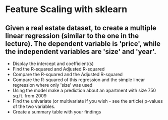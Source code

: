 # Feature Scaling with sklearn

## Given a real estate dataset, to create a multiple linear regression (similar to the one in the lecture). The dependent variable is 'price', while the independent variables are 'size' and 'year'.

-  Display the intercept and coefficient(s)
-  Find the R-squared and Adjusted R-squared
-  Compare the R-squared and the Adjusted R-squared
-  Compare the R-squared of this regression and the simple linear regression where only 'size' was used
-  Using the model make a prediction about an apartment with size 750 sq.ft. from 2009
-  Find the univariate (or multivariate if you wish - see the article) p-values of the two variables. 
-  Create a summary table with your findings
